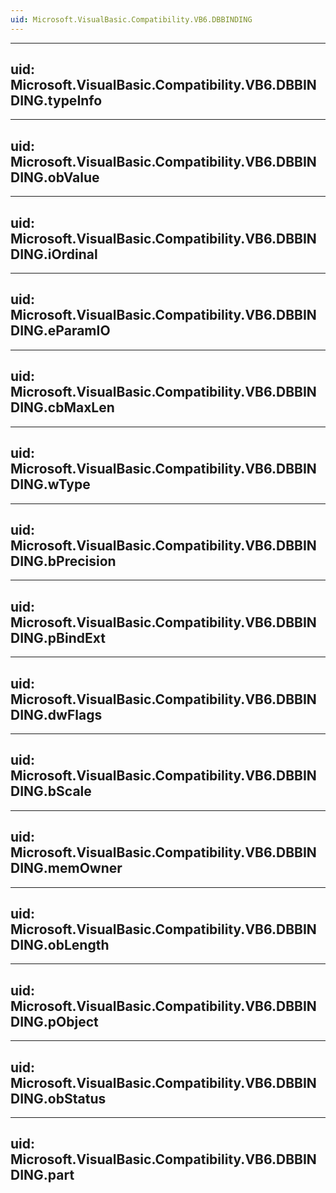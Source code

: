 ```yaml
---
uid: Microsoft.VisualBasic.Compatibility.VB6.DBBINDING
---
```


---
uid: Microsoft.VisualBasic.Compatibility.VB6.DBBINDING.typeInfo
---

---
uid: Microsoft.VisualBasic.Compatibility.VB6.DBBINDING.obValue
---

---
uid: Microsoft.VisualBasic.Compatibility.VB6.DBBINDING.iOrdinal
---

---
uid: Microsoft.VisualBasic.Compatibility.VB6.DBBINDING.eParamIO
---

---
uid: Microsoft.VisualBasic.Compatibility.VB6.DBBINDING.cbMaxLen
---

---
uid: Microsoft.VisualBasic.Compatibility.VB6.DBBINDING.wType
---

---
uid: Microsoft.VisualBasic.Compatibility.VB6.DBBINDING.bPrecision
---

---
uid: Microsoft.VisualBasic.Compatibility.VB6.DBBINDING.pBindExt
---

---
uid: Microsoft.VisualBasic.Compatibility.VB6.DBBINDING.dwFlags
---

---
uid: Microsoft.VisualBasic.Compatibility.VB6.DBBINDING.bScale
---

---
uid: Microsoft.VisualBasic.Compatibility.VB6.DBBINDING.memOwner
---

---
uid: Microsoft.VisualBasic.Compatibility.VB6.DBBINDING.obLength
---

---
uid: Microsoft.VisualBasic.Compatibility.VB6.DBBINDING.pObject
---

---
uid: Microsoft.VisualBasic.Compatibility.VB6.DBBINDING.obStatus
---

---
uid: Microsoft.VisualBasic.Compatibility.VB6.DBBINDING.part
---
